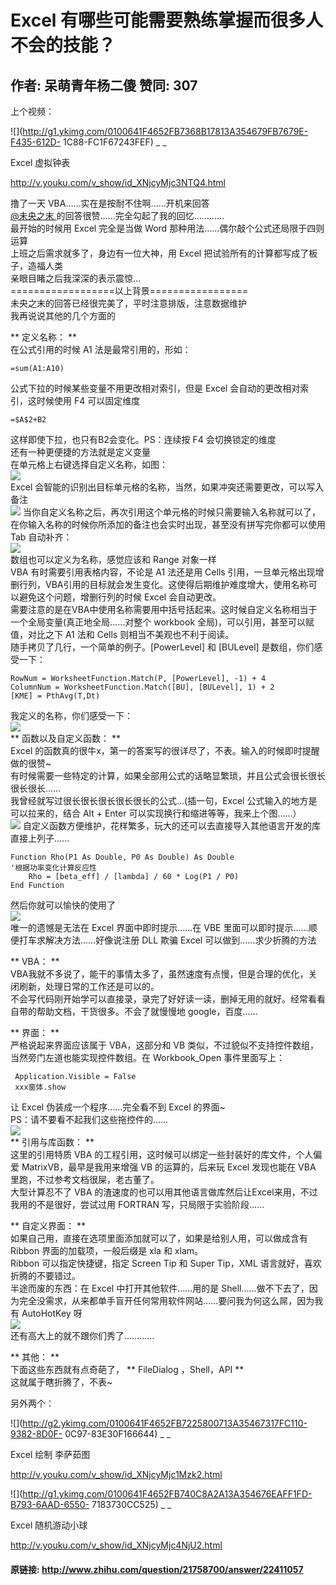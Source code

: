 # Excel 有哪些可能需要熟练掌握而很多人不会的技能？
## 作者: 呆萌青年杨二傻  赞同: 307
上个视频：  

![](http://g1.ykimg.com/0100641F4652FB7368B17813A354679FB7679E-F435-612D-
1C88-FC1F67243FEF) _ _

Excel 虚拟钟表

http://v.youku.com/v_show/id_XNjcyMjc3NTQ4.html

  
撸了一天 VBA……实在是按耐不住啊……开机来回答  
[ @未央之末 ](http://www.zhihu.com/people/b29d7985efa61866fdf25da24f65b736)
的回答很赞……完全勾起了我的回忆…………  
最开始的时候用 Excel 完全是当做 Word 那种用法……偶尔敲个公式还局限于四则运算  
上班之后需求就多了，身边有一位大神，用 Excel 把试验所有的计算都写成了板子，造福人类  
亲眼目睹之后我深深的表示震惊…  
==================以上背景=================  
未央之末的回答已经很完美了，平时注意排版，注意数据维护  
我再说说其他的几个方面的  
  
** 定义名称： **   
在公式引用的时候 A1 法是最常引用的，形如：

    
    
    =sum(A1:A10) 
    

  
公式下拉的时候某些变量不用更改相对索引，但是 Excel 会自动的更改相对索引，这时候使用 F4 可以固定维度

    
    
    =$A$2+B2
    

这样即使下拉，也只有B2会变化。PS：连续按 F4 会切换锁定的维度  
还有一种更便捷的方法就是定义变量  
在单元格上右键选择自定义名称，如图：  
![](http://pic3.zhimg.com/647e001763b2a1608f7f575d4cf8c850_b.jpg)  
Excel 会智能的识别出目标单元格的名称，当然，如果冲突还需要更改，可以写入备注  
![](http://pic2.zhimg.com/389665c0c8471f7faffe2ea07d814b78_b.jpg)
当你自定义名称之后，再次引用这个单元格的时候只需要输入名称就可以了，在你输入名称的时候你所添加的备注也会实时出现，甚至没有拼写完你都可以使用 Tab
自动补齐：  
![](http://pic2.zhimg.com/33ae9d2a86b24589dbff06d0dccbfc19_b.jpg)  
数组也可以定义为名称，感觉应该和 Range 对象一样  
VBA 有时需要引用表格内容，不论是 A1 法还是用 Cells
引用，一旦单元格出现增删行列，VBA引用的目标就会发生变化。这使得后期维护难度增大，使用名称可以避免这个问题，增删行列的时候 Excel 会自动更改。  
需要注意的是在VBA中使用名称需要用中括号括起来。这时候自定义名称相当于一个全局变量(真正地全局……对整个 workbook
全局)，可以引用，甚至可以赋值，对比之下 A1 法和 Cells 则相当不美观也不利于阅读。  
随手拷贝了几行，一个简单的例子。[PowerLevel] 和 [BULevel] 是数组，你们感受一下：  

    
    
    RowNum = WorksheetFunction.Match(P, [PowerLevel], -1) + 4
    ColumnNum = WorksheetFunction.Match([BU], [BULevel], 1) + 2
    [KME] = PthAvg(T,Dt)
    

我定义的名称，你们感受一下：  
![](http://pic1.zhimg.com/e87ef7ca36621c70f42db6a968db36ef_b.jpg)  
** 函数以及自定义函数： **   
Excel 的函数真的很牛x，第一的答案写的很详尽了，不表。输入的时候即时提醒做的很赞~  
有时候需要一些特定的计算，如果全部用公式的话略显繁琐，并且公式会很长很长很长很长……  
我曾经就写过很长很长很长很长很长的公式…(插一句，Excel 公式输入的地方是可以拉来的，结合 Alt + Enter
可以实现换行和缩进等等，我来上个图……）  
![](http://pic2.zhimg.com/02c3faa7965c95f8f30552e86abdee4c_b.jpg)
自定义函数方便维护，花样繁多，玩大的还可以去直接导入其他语言开发的库  
直接上列子……  

    
    
    Function Rho(P1 As Double, P0 As Double) As Double
    '根据功率变化计算反应性
        Rho = [beta_eff] / [lambda] / 60 * Log(P1 / P0)
    End Function
    

  
然后你就可以愉快的使用了  
![](http://pic1.zhimg.com/43a92dd199cd25c33fb07eadbb17aa7f_b.jpg)  
唯一的遗憾是无法在 Excel 界面中即时提示……在 VBE 里面可以即时提示……顺便打车求解决方法……好像说注册 DLL 欺骗 Excel
可以做到……求少折腾的方法  
  
  
** VBA： **   
VBA我就不多说了，能干的事情太多了，虽然速度有点慢，但是合理的优化，关闭刷新，处理日常的工作还是可以的。  
不会写代码刚开始学可以直接录，录完了好好读一读，删掉无用的就好。经常看看自带的帮助文档，干货很多。不会了就慢慢地 google，百度……  
  
** 界面： **   
严格说起来界面应该属于 VBA，这部分和 VB 类似，不过貌似不支持控件数组，当然旁门左道也能实现控件数组。在 Workbook_Open 事件里面写上：  

    
    
     Application.Visible = False 
     xxx窗体.show
    

让 Excel 伪装成一个程序……完全看不到 Excel 的界面~  
PS：请不要看不起我们这些拖控件的……  
![](http://pic1.zhimg.com/3000fdf710b663bb271f1511aea748ba_b.jpg)  
** 引用与库函数： **   
这里的引用特质 VBA 的工程引用，这时候可以绑定一些封装好的库文件，个人偏爱 MatrixVB，最早是我用来增强 VB 的运算的，后来玩 Excel
发现也能在 VBA 里跑，不过参考文档很屎，老古董了。  
大型计算忍不了 VBA 的渣速度的也可以用其他语言做库然后让Excel来用，不过我用的不是很好，尝试过用 FORTRAN 写，只局限于实验阶段……  
  
** 自定义界面： **   
如果自己用，直接在选项里面添加就可以了，如果是给别人用，可以做成含有 Ribbon 界面的加载项，一般后缀是 xla 和 xlam。  
Ribbon 可以指定快捷键，指定 Screen Tip 和 Super Tip，XML 语言就好，喜欢折腾的不要错过。  
半途而废的东西：在 Excel 中打开其他软件……用的是
Shell……做不下去了，因为完全没需求，从来都单手盲开任何常用软件网站……要问我为何这么屌，因为我有 AutoHotKey 呀  
![](http://pic2.zhimg.com/6f5a6fbf6750a117cee7027e5d09cdc9_b.jpg)  
还有高大上的就不跟你们秀了…………  
  
** 其他： **   
下面这些东西就有点奇葩了， ** FileDialog ，Shell，API **  
这就属于瞎折腾了，不表~  
  
另外两个：  

![](http://g2.ykimg.com/0100641F4652FB7225800713A35467317FC110-9382-8D0F-
0C97-83E30F166644) _ _

Excel 绘制 李萨茹图

http://v.youku.com/v_show/id_XNjcyMjc1Mzk2.html

![](http://g1.ykimg.com/0100641F4652FB740C8A2A13A354676EAFF1FD-B793-6AAD-6550-
7183730CC525) _ _

Excel 随机游动小球

http://v.youku.com/v_show/id_XNjcyMjc4NjU2.html

#### 原链接: http://www.zhihu.com/question/21758700/answer/22411057